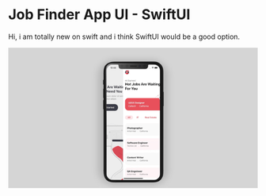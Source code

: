 # Job Finder App UI - SwiftUI

Hi, i am totally new on swift and i think SwiftUI would be a good option. 

![App UI](/intro.gif)
